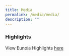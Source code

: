 ```yaml
---
title: Media
permalink: /media/media/
description: ""
---
```

### Highlights

View Eunoia Highlights [here](/highlights/)